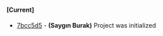 
#### [Current]

#### 
 * [7bcc5d5](../../commit/7bcc5d5) - __(Saygın Burak)__ Project was initialized
